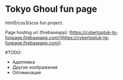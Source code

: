 # Tokyo Ghoul fun page
html5/css3/scss fun project.

Page hosting url (firebaseapp):
[https://cybertoptuk-tg-funpage.firebaseapp.com/](https://cybertoptuk-tg-funpage.firebaseapp.com/)

#TODO:
* Адаптивка
* Другие изображения
* Оптимизация